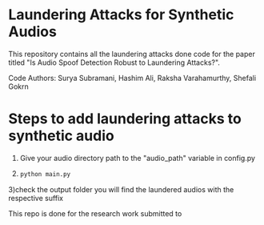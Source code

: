 # Laundering Attacks for Synthetic Audios
This repository contains all the laundering attacks done code for the paper titled "Is Audio Spoof Detection Robust to Laundering Attacks?". 

Code Authors: Surya Subramani, Hashim Ali, Raksha Varahamurthy, Shefali Gokrn

# Steps to add laundering attacks to synthetic audio

1) Give your audio directory path to the "audio_path" variable in config.py
2) ```bash
   python main.py
3)check the output folder you will find the laundered audios with the respective suffix


This repo is done for the research work submitted to 
